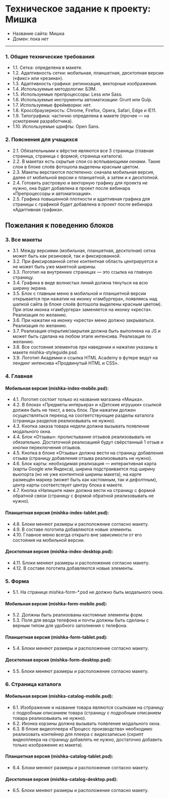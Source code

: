 # Техническое задание к проекту: Мишка

- Название сайта: Мишка
- Домен: пока нет

---

### 1. Общие технические требования

- 1.1. Сетка: определена в макете.
- 1.2. Адаптивность сетки: мобильная, планшетная, десктопная версии («фикс» или «резина»).
- 1.3. Адаптивность графики: ретинизация, векторные изображения.
- 1.4. Используемые методологии: БЭМ.
- 1.5. Используемые препроцессоры: Less или Sass.
- 1.6. Используемые инструменты автоматизации: Grunt или Gulp.
- 1.7. Используемые фреймворки: нет.
- 1.8. Кроссбраузерность: Chrome, Firefox, Opera, Safari, Edge и IE11.
- 1.9. Типографика: частично определена в макете (прочее — на усмотрение разработчика).
- 1.10. Используемые шрифты: Open Sans.

### 2. Пояснения для учащихся

- 2.1. Обязательными к вёрстке являются все 3 страницы (главная страница, страница с формой, страница каталога).
- 2.2. В макетах есть скрытые слои со всплывающими окнами. Такие слои в блоке слоёв фотошопа выделены красным цветом.
- 2.3. Макеты верстаются постепенно: сначала мобильная версия, далее от мобильной версии к планшетной, а затем и к десктопной.
- 2.4. Готовить растровую и векторную графику для проекта не нужно, она будет добавлена в проект после вебинара «Препроцессоры и автоматизация».
- 2.5. Графика повышенной плотности и адаптивная графика для страницы с графикой будет добавлена в проект после вебинара «Адаптивная графика».

## Пожелания к поведению блоков

### 3. Все макеты

- 3.1. Между версиями (мобильная, планшетная, десктопная) сетка может быть как резиновой, так и фиксированной.
- 3.2. При фиксированной сетке контентная область центрируется и не может быть уже макетной ширины.
- 3.3. Логотип на внутренних страницах — это ссылка на главную страницу.
- 3.4. Графика в виде волнистых линий должна тянуться на всю ширину экрана.
- 3.5. Блок с главным меню в мобильной и планшетной версии открывается при нажатии на иконку «гамбургера», появляясь над шапкой сайта (в блоке слоёв фотошопа выделены красным цветом). При этом иконка «гамбургера» заменяется на иконку «креста». Реализация по желанию.
- 3.6. При нажатии на иконку «креста» меню должно закрываться. Реализация по желанию.
- 3.7. Реализация открытия/закрытия должна быть выполнена на JS и может быть сделана на любом этапе интенсива. Реализация по желанию.
- 3.8. Все состояния элементов при наведении и нажатии указаны в макете mishka-styleguide.psd.
- 3.9. Логотип Академии и ссылка HTML Academy в футере ведут на лендинг интенсива «Продвинутый HTML и CSS».

### 4. Главная

#### Мобильная версия (mishka-index-mobile.psd):

- 4.1. Логотип состоит только из названия магазина «Мишка».
- 4.2. В блоках «Предметы интерьера» и «Детские игрушки» ссылкой должен быть не текст, а весь блок. При нажатии должен осуществляться переход на соответствующие разделы каталога (страницы разделов реализовывать не нужно).
- 4.3. Кнопка заказа товара недели должна вызывать появление модального окна.
- 4.4. Блок «Отзывы»: пролистывание отзывов реализовывать не обязательно. Достаточной реализацией будут свёрстанный 1 отзыв и кнопки переключения отзывов.
- 4.5. Кнопка в блоке «Отзывы» должна вести на страницу добавления отзыва (страницу добавления отзыва реализовывать не нужно).
- 4.6. Блок карты: необходимая реализация — интерактивная карта (карты Google или Яндекса), ширина подстраивается под ширину вьюпорта (но не уже контентной ширины макета), на карте размещён маркер (может быть как кастомным, так и дефолтным), центр карты соответствует центру блока в макете.
- 4.7. Кнопка «Напишите нам» должна вести на страницу с формой обратной связи (страницу с формой обратной реализовывать не нужно).

#### Планшетная версия (mishka-index-tablet.psd):

- 4.8. Блоки меняют размеры и расположение согласно макету.
- 4.9. В составе логотипа добавляются новые элементы.
- 4.10. Главное меню всегда открыто вне зависимости от его состояния на мобильной версии.

#### Десктопная версия (mishka-index-desktop.psd):

- 4.11. Блоки меняют размеры и расположение согласно макету.
- 4.12. В составе логотипа добавляются новые элементы.

### 5. Форма

- 5.1. На странице mishka-form-*.psd не должно быть модального окна.

#### Мобильная версия (mishka-form-mobile.psd):

- 5.2. Должны быть реализованы кастомные элементы форм.
- 5.3. Поля для ввода телефона и почты должны быть сделаны с верным типом для удобного заполнения с телефона.

#### Планшетная версия (mishka-form-tablet.psd):

- 5.4. Блоки меняют размеры и расположение согласно макету.

#### Десктопная версия (mishka-form-desktop.psd):

- 5.5. Блоки меняют размеры и расположение согласно макету.

### 6. Страница каталога

#### Мобильная версия (mishka-catalog-mobile.psd):

- 6.1. Изображение и название товара являются ссылками на страницу с подробным описанием товара (страницу с подробным описанием товара реализовывать не нужно).
- 6.2. Иконка корзины должна вызывать появление модального окна.
- 6.3. В блоке видеоплеера «Процесс производства» необходимо реализовать контейнер для плеера с видеозаписью (скрипт видеоплеера на страницу добавлять не нужно, достаточно добавить только изображение из макета).

#### Планшетная версия (mishka-catalog-tablet.psd):

- 6.4. Блоки меняют размеры и расположение согласно макету.

#### Десктопная версия (mishka-catalog-desktop.psd):

- 6.5. Блоки меняют размеры и расположение согласно макету.
